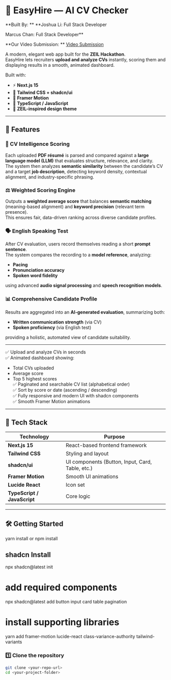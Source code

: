 # 💼 EasyHire — AI CV Checker

**Built By:
**
**Joshua Li: Full Stack Developer

Marcus Chan: Full Stack Developer**

**Our Video Submission:
**
[Video Submission](https://www.youtube.com/watch?v=ZPsLlhV16Cw)



A modern, elegant web app built for the **ZEIL Hackathon**.  
EasyHire lets recruiters **upload and analyze CVs** instantly, scoring them and displaying results in a smooth, animated dashboard.

Built with:
- ⚡ **Next.js 15**
- 🎨 **Tailwind CSS + shadcn/ui**
- 💫 **Framer Motion**
- 🧠 **TypeScript / JavaScript**
- 💜 **ZEIL-inspired design theme**

---

## 🚀 Features

### 🧠 CV Intelligence Scoring  
Each uploaded **PDF résumé** is parsed and compared against a **large language model (LLM)** that evaluates structure, relevance, and clarity.  
The system then analyzes **semantic similarity** between the candidate’s CV and a target **job description**, detecting keyword density, contextual alignment, and industry-specific phrasing.

### ⚖️ Weighted Scoring Engine  
Outputs a **weighted average score** that balances **semantic matching** (meaning-based alignment) and **keyword precision** (relevant term presence).  
This ensures fair, data-driven ranking across diverse candidate profiles.

### 🗣️ English Speaking Test  
After CV evaluation, users record themselves reading a short **prompt sentence**.  
The system compares the recording to a **model reference**, analyzing:
- **Pacing**
- **Pronunciation accuracy**
- **Spoken word fidelity**  

using advanced **audio signal processing** and **speech recognition models**.

### 📊 Comprehensive Candidate Profile  
Results are aggregated into an **AI-generated evaluation**, summarizing both:
- **Written communication strength** (via CV)
- **Spoken proficiency** (via English test)  

providing a holistic, automated view of candidate suitability.

---

✅ Upload and analyze CVs in seconds  
✅ Animated dashboard showing:
- Total CVs uploaded  
- Average score  
- Top 5 highest scores  
✅ Paginated and searchable CV list (alphabetical order)  
✅ Sort by score or date (ascending / descending)  
✅ Fully responsive and modern UI with shadcn components  
✅ Smooth Framer Motion animations  

---

## 🧩 Tech Stack

| Technology | Purpose |
|-------------|----------|
| **Next.js 15** | React-based frontend framework |
| **Tailwind CSS** | Styling and layout |
| **shadcn/ui** | UI components (Button, Input, Card, Table, etc.) |
| **Framer Motion** | Smooth UI animations |
| **Lucide React** | Icon set |
| **TypeScript / JavaScript** | Core logic |

---

## 🛠️ Getting Started
yarn install
or 
npm install

## shadcn Install
npx shadcn@latest init

# add required components
npx shadcn@latest add button input card table pagination

# install supporting libraries
yarn add framer-motion lucide-react class-variance-authority tailwind-variants

### 1️⃣ Clone the repository
```bash
git clone <your-repo-url>
cd <your-project-folder>

